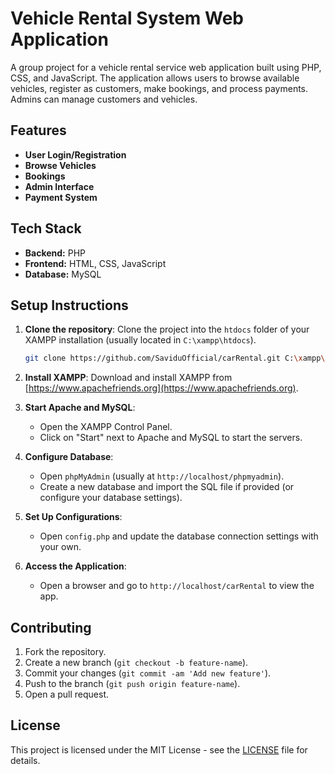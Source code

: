 # Vehicle Rental System Web Application

A group project for a vehicle rental service web application built using PHP, CSS, and JavaScript. The application allows users to browse available vehicles, register as customers, make bookings, and process payments. Admins can manage customers and vehicles.

## Features

- **User Login/Registration**
- **Browse Vehicles**
- **Bookings**
- **Admin Interface**
- **Payment System**

## Tech Stack

- **Backend:** PHP
- **Frontend:** HTML, CSS, JavaScript
- **Database:** MySQL

## Setup Instructions

1. **Clone the repository**:
    Clone the project into the `htdocs` folder of your XAMPP installation (usually located in `C:\xampp\htdocs`).
    ```bash
    git clone https://github.com/SaviduOfficial/carRental.git C:\xampp\htdocs\carRental
    ```

2. **Install XAMPP**: Download and install XAMPP from [https://www.apachefriends.org](https://www.apachefriends.org).

3. **Start Apache and MySQL**:
   - Open the XAMPP Control Panel.
   - Click on "Start" next to Apache and MySQL to start the servers.

4. **Configure Database**:
   - Open `phpMyAdmin` (usually at `http://localhost/phpmyadmin`).
   - Create a new database and import the SQL file if provided (or configure your database settings).

5. **Set Up Configurations**:
   - Open `config.php` and update the database connection settings with your own.

6. **Access the Application**:
   - Open a browser and go to `http://localhost/carRental` to view the app.

## Contributing

1. Fork the repository.
2. Create a new branch (`git checkout -b feature-name`).
3. Commit your changes (`git commit -am 'Add new feature'`).
4. Push to the branch (`git push origin feature-name`).
5. Open a pull request.

## License

This project is licensed under the MIT License - see the [LICENSE](LICENSE) file for details.

